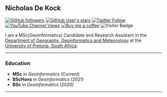 ## Nicholas De Kock

[![GitHub followers](https://img.shields.io/github/followers/NicholasDeKock?style=social)](https://github.com/NicholasDeKock)
[![GitHub User's stars](https://img.shields.io/github/stars/NicholasDeKock?style=social)](https://github.com/NicholasDeKock)
[![Twitter Follow](https://img.shields.io/twitter/follow/NicholasDeKock?style=social)](https://twitter.com/NicholasDeKock)
[![YouTube Channel Views](https://img.shields.io/youtube/channel/views/UCdnU2DQBAy4mnDzhQbirpow?style=social)](https://www.youtube.com/channel/UCdnU2DQBAy4mnDzhQbirpow)
[![Buy me a coffee](https://img.shields.io/badge/Donate-Buy%20me%20a%20coffee-yellowgreen)](https://www.buymeacoffee.com/NicholasDeKock)
![Visitor Badge](https://visitor-badge.laobi.icu/badge?page_id=NicholasDeKock.NicholasDeKock)


I am a MSc(Geoinformatics) Candidate and Research Assistant in the [Department of Geography, Geoinformatics and Meteorology](https://www.up.ac.za/geography-geoinformatics-and-meteorology) at the [University of Pretoria, South Africa](https://www.up.ac.za/).

---
### Education
* **MSc** in _Geoinformatics_ (Current)
* **BScHons** in _Geoinformatics_ (2021)
* **BSc** in _Geoinformatics_ (2020)

---


